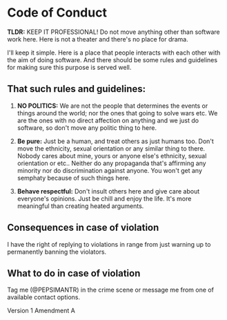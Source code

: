 # Code of Conduct

**TLDR:** KEEP IT PROFESSIONAL! Do not move anything other than software work here. Here is not a theater and there's no place for drama.

I'll keep it simple. Here is a place that people interacts with each other with the aim of doing software. And there should be some rules and guidelines for making sure this purpose is served well.

## That such rules and guidelines:

1. **NO POLITICS:** We are not the people that determines the events or things around the world; nor the ones that going to solve wars etc. We are the ones with no direct affection on anything and we just do software, so don't move any politic thing to here.

2. **Be pure:** Just be a human, and treat others as just humans too. Don't move the ethnicity, sexual orientation or any similar thing to there. Nobody cares about mine, yours or anyone else's ethnicity, sexual orientation or etc.. Neither do any propaganda that's affirming any minority nor do discrimination against anyone. You won't get any semphaty because of such things here.

3. **Behave respectful:** Don't insult others here and give care about everyone's opinions. Just be chill and enjoy the life. It's more meaningful than creating heated arguments.

## Consequences in case of violation

I have the right of replying to violations in range from just warning up to permanently banning the violators.

## What to do in case of violation

Tag me (@PEPSIMANTR) in the crime scene or message me from one of available contact options.

Version 1 Amendment A